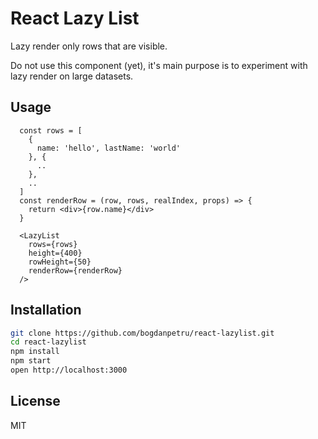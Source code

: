 # React Lazy List

Lazy render only rows that are visible.

Do not use this component (yet), it's main purpose is to experiment with lazy render on large datasets.


## Usage

```
  const rows = [
    {
      name: 'hello', lastName: 'world'
    }, {
      ..
    },
    ..
  ]
  const renderRow = (row, rows, realIndex, props) => {
    return <div>{row.name}</div>
  }

  <LazyList 
    rows={rows}
    height={400}
    rowHeight={50}
    renderRow={renderRow}
  />
```

## Installation

```bash
git clone https://github.com/bogdanpetru/react-lazylist.git
cd react-lazylist
npm install
npm start
open http://localhost:3000
```

## License

MIT
